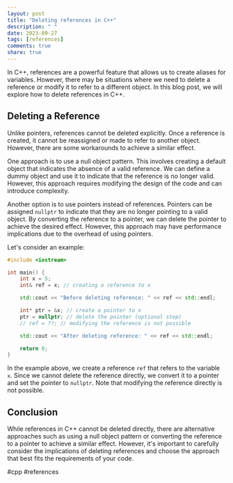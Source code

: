 ```yaml
---
layout: post
title: "Deleting references in C++"
description: " "
date: 2023-09-27
tags: [references]
comments: true
share: true
---
```


In C++, references are a powerful feature that allows us to create aliases for variables. However, there may be situations where we need to delete a reference or modify it to refer to a different object. In this blog post, we will explore how to delete references in C++.

## Deleting a Reference

Unlike pointers, references cannot be deleted explicitly. Once a reference is created, it cannot be reassigned or made to refer to another object. However, there are some workarounds to achieve a similar effect.

One approach is to use a null object pattern. This involves creating a default object that indicates the absence of a valid reference. We can define a dummy object and use it to indicate that the reference is no longer valid. However, this approach requires modifying the design of the code and can introduce complexity.

Another option is to use pointers instead of references. Pointers can be assigned `nullptr` to indicate that they are no longer pointing to a valid object. By converting the reference to a pointer, we can delete the pointer to achieve the desired effect. However, this approach may have performance implications due to the overhead of using pointers.

Let's consider an example:

```cpp
#include <iostream>

int main() {
    int x = 5;
    int& ref = x; // creating a reference to x

    std::cout << "Before deleting reference: " << ref << std::endl;

    int* ptr = &x; // create a pointer to x
    ptr = nullptr; // delete the pointer (optional step)
    // ref = ??; // modifying the reference is not possible

    std::cout << "After deleting reference: " << ref << std::endl;

    return 0;
}
```

In the example above, we create a reference `ref` that refers to the variable `x`. Since we cannot delete the reference directly, we convert it to a pointer and set the pointer to `nullptr`. Note that modifying the reference directly is not possible.

## Conclusion

While references in C++ cannot be deleted directly, there are alternative approaches such as using a null object pattern or converting the reference to a pointer to achieve a similar effect. However, it's important to carefully consider the implications of deleting references and choose the approach that best fits the requirements of your code.

#cpp #references